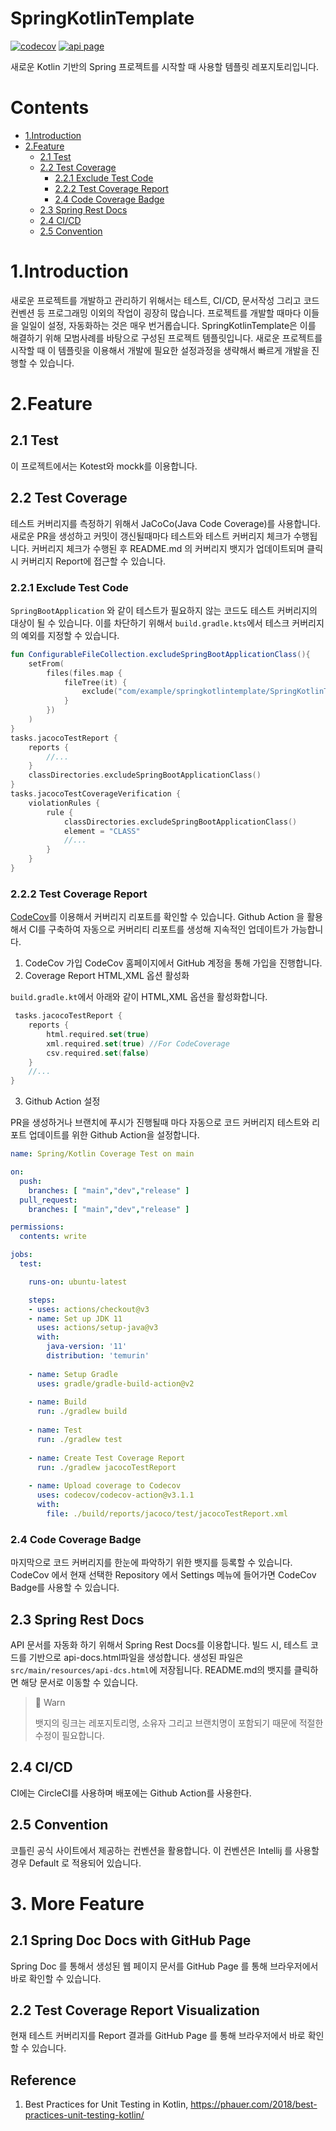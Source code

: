 # SpringKotlinTemplate
[![codecov](https://codecov.io/gh/BEOKS/SpringKotlinTemplate/branch/main/graph/badge.svg?token=75JRE4VYJ1)](https://codecov.io/gh/BEOKS/SpringKotlinTemplate)
[![api page](https://img.shields.io/badge/Spring_Rest_Docs-main-007396?logo=Read+the+Docs&logoColor=white)](https://htmlpreview.github.io/?https://github.com/BEOKS/SpringKotlinTemplate/blob/main/src/main/resources/static/docs/api-dcs.html)

새로운 Kotlin 기반의 Spring 프로젝트를 시작할 때 사용할 템플릿 레포지토리입니다.
# Contents
- [1.Introduction](#1introduction)
- [2.Feature](#2feature)
    * [2.1 Test](#21-test)
    * [2.2 Test Coverage](#22-test-coverage)
        + [2.2.1 Exclude Test Code](#221-exclude-test-code)
        + [2.2.2 Test Coverage Report](#222-test-coverage-report)
        + [2.4 Code Coverage Badge](#24-code-coverage-badge)
    * [2.3 Spring Rest Docs](#23-spring-rest-docs)
    * [2.4 CI/CD](#24-ci-cd)
    * [2.5 Convention](#25-convention)


# 1.Introduction
새로운 프로젝트를 개발하고 관리하기 위해서는 테스트, CI/CD, 문서작성 그리고 코드 컨벤션 등 프로그래밍 이외의 작업이 굉장히 많습니다. 프로젝트를 개발할 때마다 이들을 일일이 설정, 자동화하는 것은 매우 번거롭습니다. SpringKotlinTemplate은 이를 해결하기 위해 모범사례를 바탕으로 구성된 프로젝트 템플릿입니다. 새로운 프로젝트를 시작할 때 이 템플릿을 이용해서 개발에 필요한 설정과정을 생략해서 빠르게 개발을 진행할 수 있습니다.

# 2.Feature
## 2.1 Test
이 프로젝트에서는 Kotest와 mockk를 이용합니다.
## 2.2 Test Coverage
테스트 커버리지를 측정하기 위해서 JaCoCo(Java Code Coverage)를 사용합니다. 
새로운 PR을 생성하고 커밋이 갱신될때마다 테스트와 테스트 커버리지 체크가 수행됩니다. 
커버리지 체크가 수행된 후 README.md 의 커버리지 뱃지가 업데이트되며 클릭 시 
커버리지 Report에 접근할 수 있습니다.
### 2.2.1 Exclude Test Code
```SpringBootApplication``` 와 같이 테스트가 필요하지 않는 코드도 테스트 커버리지의 대상이 될 수 있습니다. 이를 차단하기 위해서 ```build.gradle.kts```에서 테스크 커버리지의 예외를 지정할 수 있습니다.
```kotlin
fun ConfigurableFileCollection.excludeSpringBootApplicationClass(){
    setFrom(
        files(files.map {
            fileTree(it) {
                exclude("com/example/springkotlintemplate/SpringKotlinTemplateApplication*")
            }
        })
    )
}
tasks.jacocoTestReport {
    reports {
        //...
    }
    classDirectories.excludeSpringBootApplicationClass()
}
tasks.jacocoTestCoverageVerification {
    violationRules {
        rule {
            classDirectories.excludeSpringBootApplicationClass()
            element = "CLASS"
            //...
        }
    }
}
```
### 2.2.2 Test Coverage Report
[CodeCov](https://about.codecov.io/)를 이용해서 커버리지 리포트를 확인할 수 있습니다. 
Github Action 을 활용해서 CI를 구축하여 자동으로 커버리티 리포트를 생성해 지속적인 업데이트가 가능합니다. 
1. CodeCov 가입
CodeCov 홈페이지에서 GitHub 계정을 통해 가입을 진행합니다.
2. Coverage Report HTML,XML 옵션 활성화

```build.gradle.kt```에서 아래와 같이 HTML,XML 옵션을 활성화합니다.
```kotlin
 tasks.jacocoTestReport {
    reports {
        html.required.set(true)
        xml.required.set(true) //For CodeCoverage
        csv.required.set(false)
    }
    //...
}
```
3. Github Action 설정

PR을 생성하거나 브랜치에 푸시가 진행될때 마다 자동으로 코드 커버리지 테스트와 리포트 업데이트를 위한 Github Action을 설정합니다.
```yaml
name: Spring/Kotlin Coverage Test on main

on:
  push:
    branches: [ "main","dev","release" ]
  pull_request:
    branches: [ "main","dev","release" ]

permissions:
  contents: write

jobs:
  test:

    runs-on: ubuntu-latest

    steps:
    - uses: actions/checkout@v3
    - name: Set up JDK 11
      uses: actions/setup-java@v3
      with:
        java-version: '11'
        distribution: 'temurin'
        
    - name: Setup Gradle
      uses: gradle/gradle-build-action@v2
    
    - name: Build
      run: ./gradlew build
    
    - name: Test
      run: ./gradlew test
      
    - name: Create Test Coverage Report
      run: ./gradlew jacocoTestReport
      
    - name: Upload coverage to Codecov
      uses: codecov/codecov-action@v3.1.1
      with:
        file: ./build/reports/jacoco/test/jacocoTestReport.xml
```
### 2.4 Code Coverage Badge
마지막으로 코드 커버리지를 한눈에 파악하기 위한 뱃지를 등록할 수 있습니다.
CodeCov 에서 현재 선택한 Repository 에서 Settings 메뉴에 들어가면 CodeCov Badge를 사용할 수 있습니다.
## 2.3 Spring Rest Docs
API 문서를 자동화 하기 위해서 Spring Rest Docs를 이용합니다. 
빌드 시, 테스트 코드를 기반으로 api-docs.html파일을 생성합니다. 생성된 파일은 ```src/main/resources/api-dcs.html```에 저장됩니다. README.md의 뱃지를 클릭하면 해당 문서로 이동할 수 있습니다. 
> 🚧 Warn
> 
> 뱃지의 링크는 레포지토리명, 소유자 그리고 브랜치명이 포함되기 때문에 적절한 수정이 필요합니다.
## 2.4 CI/CD
CI에는 CircleCI를 사용하며 배포에는 Github Action를 사용한다.
## 2.5 Convention
코틀린 공식 사이트에서 제공하는 컨벤션을 활용합니다. 이 컨벤션은 Intellij 를 사용할 경우 Default 로 적용되어 있습니다.
# 3. More Feature
## 2.1 Spring Doc Docs with GitHub Page
Spring Doc 를 통해서 생성된 웹 페이지 문서를 GitHub Page 를 통해 브라우저에서 바로 확인할 수 있습니다.
## 2.2 Test Coverage Report Visualization
현재 테스트 커버리지를 Report 결과를 GitHub Page 를 통해 브라우저에서 바로 확인할 수 있습니다.


## Reference
1. Best Practices for Unit Testing in Kotlin, https://phauer.com/2018/best-practices-unit-testing-kotlin/

